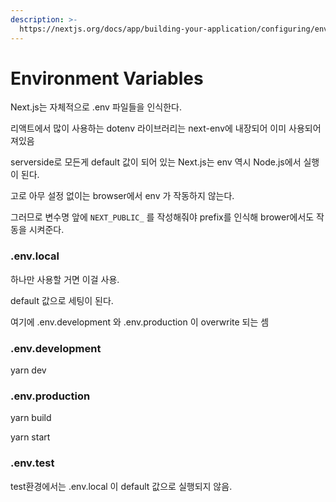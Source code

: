 ```yaml
---
description: >-
  https://nextjs.org/docs/app/building-your-application/configuring/environment-variables
---
```


# Environment Variables

Next.js는 자체적으로 .env 파일들을 인식한다.

리액트에서 많이 사용하는 dotenv 라이브러리는 next-env에 내장되어 이미 사용되어져있음



serverside로 모든게 default 값이 되어 있는 Next.js는 env 역시 Node.js에서 실행이 된다.

고로 아무 설정 없이는 browser에서 env 가 작동하지 않는다.

그러므로 변수명 앞에  `NEXT_PUBLIC_` 를 작성해줘야 prefix를 인식해 brower에서도 작동을 시켜준다.&#x20;

### .env.local&#x20;

하나만 사용할 거면 이걸 사용.

default 값으로 세팅이 된다.

여기에 .env.development 와 .env.production 이 overwrite 되는 셈



### .env.development

yarn dev

### .env.production

yarn build

yarn start

### .env.test

test환경에서는 .env.local 이 default 값으로 실행되지 않음.
